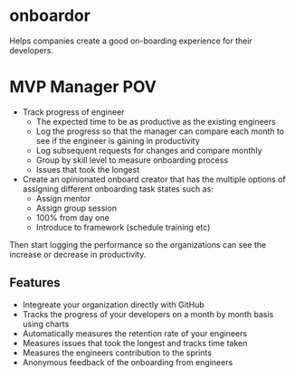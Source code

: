 # onboardor
Helps companies create a good on-boarding experience for their developers.

# MVP Manager POV
- Track progress of engineer
  - The expected time to be as productive as the existing engineers
  - Log the progress so that the manager can compare each month to see if the engineer is gaining in productivity
  - Log subsequent requests for changes and compare monthly
  - Group by skill level to measure onboarding process
  - Issues that took the longest
- Create an opinionated onboard creator that has the multiple options of assigning different onboarding task states such as:
  - Assign mentor
  - Assign group session
  - 100% from day one
  - Introduce to framework (schedule training etc)

Then start logging the performance so the organizations can see the increase or decrease in productivity.

## Features
- Integreate your organization directly with GitHub
- Tracks the progress of your developers on a month by month basis using charts
- Automatically measures the retention rate of your engineers
- Measures issues that took the longest and tracks time taken
- Measures the engineers contribution to the sprints
- Anonymous feedback of the onboarding from engineers
